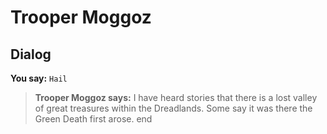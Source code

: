 # Trooper Moggoz


## Dialog

**You say:** `Hail`



>**Trooper Moggoz says:** I have heard stories that there is a lost valley of great treasures within the Dreadlands.  Some say it was there the Green Death first arose.
end





